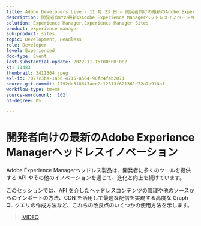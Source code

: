 ```yaml
---
title: Adobe Developers Live - 11 月 23 日 — 開発者向けの最新のAdobe Experience Managerヘッドレスイノベーション
description: 開発者向けの最新のAdobe Experience ManagerヘッドレスイノベーションAdobe Experience Managerヘッドレス製品は、開発者に多くのツールを提供する API や他のイノベーションを通じて発展し続けています。最適な配信。
solution: Experience Manager,Experience Manager Sites
product: experience manager
sub-product: sites
topic: Development, Headless
role: Developer
level: Experienced
doc-type: Event
last-substantial-update: 2022-11-15T00:00:00Z
kt: 11483
thumbnail: 3411304.jpeg
exl-id: 7077c3ba-1a56-4715-a564-90fc4f4b2071
source-git-commit: 1792dc318643aec2c12613f621361d72a7a918b1
workflow-type: tm+mt
source-wordcount: '162'
ht-degree: 0%

---
```


# 開発者向けの最新のAdobe Experience Managerヘッドレスイノベーション

Adobe Experience Managerヘッドレス製品は、開発者に多くのツールを提供する API やその他のイノベーションを通じて、進化と向上を続けています。

このセッションでは、API を介したヘッドレスコンテンツの管理や他のソースからのインポートの方法、CDN を活用して最適な配信を実現する高度な Graph QL クエリの作成方法など、これらの改良点のいくつかの使用方法を示します。

>[!VIDEO](https://video.tv.adobe.com/v/3411304/?quality=12&learn=on)

